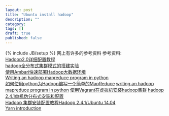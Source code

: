 ```yaml
---
layout: post
title: "Ubuntu install hadoop"
description: ""
category: 
tags: []
draft: true
published: false
---
```

{% include JB/setup %}
网上有许多的参考资料
参考资料:  
[Hadoop2.0详细配置教程](http://www.cnblogs.com/scotoma/archive/2012/09/18/2689902.html)  
[hadoop全分布式集群模式的搭建实验](https://www.evernote.com/shard/s185/sh/fd5ec181-a6b6-4a74-9261-38e0754b65da/f62975e507065959e1259690c5ab1c5a)  
[使用Ambari快速部署Hadoop大数据环境](http://www.cnblogs.com/scotoma/archive/2013/05/18/3085248.html)  
[Writing an hadoop mapreduce program in python](http://www.michael-noll.com/tutorials/writing-an-hadoop-mapreduce-program-in-python/)  
[如何使用python为Hadoop编写一个简单的MapReduce](http://www.cnblogs.com/end/archive/2012/08/13/2636175.html)
[writing an hadoop mapreduce program in python](http://www.michael-noll.com/tutorials/writing-an-hadoop-mapreduce-program-in-python/)
[使用Vagrant在虚拟机安装hadoop集群](http://blog.csdn.net/wf1982/article/details/8798870) 
[hadoop
2.4.1单机伪分布式安装和配置](http://www.letiantian.me/2014-10-16-hadoop-2-4-1-stand-alone-install-and-config/)  
[Hadoop 集群安装配置教程Hadoop 2.4.1/Ubuntu
14.04](http://www.powerxing.com/install-hadoop-cluster-2-4-1/)  
[Yarn
introduction](http://www.ibm.com/developerworks/cn/opensource/os-cn-hadoop-yarn/)


